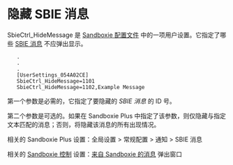 # 隐藏 SBIE 消息

SbieCtrl_HideMessage 是 [Sandboxie 配置文件](SandboxieIni.md) 中的一项用户设置。它指定了哪些 [SBIE 消息](SBIEMessages.md) 不应弹出显示。
```
   .
   .
   .
   [UserSettings_054A02CE]
   SbieCtrl_HideMessage=1101
   SbieCtrl_HideMessage=1102,Example Message
```

第一个参数是必需的，它指定了要隐藏的 _SBIE 消息_ 的 ID 号。

第二个参数是可选的。如果在 Sandboxie Plus 中指定了该参数，则仅隐藏与指定文本匹配的消息；否则，将隐藏该消息的所有出现情况。

相关的 Sandboxie Plus 设置：全局设置 > 常规配置 > 通知 > SBIE 消息

相关的 [Sandboxie 控制](SandboxieControl.md) 设置：[来自 Sandboxie 的消息](MessagesFromSandboxie.md) 弹出窗口
